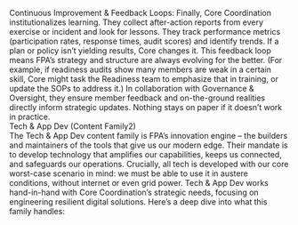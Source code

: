 Continuous Improvement & Feedback Loops: Finally, Core Coordination institutionalizes learning. They collect after-action reports from every exercise or incident and look for lessons. They track performance metrics (participation rates, response times, audit scores) and identify trends. If a plan or policy isn’t yielding results, Core changes it. This feedback loop means FPA’s strategy and structure are always evolving for the better. (For example, if readiness audits show many members are weak in a certain skill, Core might task the Readiness team to emphasize that in training, or update the SOPs to address it.) In collaboration with Governance & Oversight, they ensure member feedback and on-the-ground realities directly inform strategic updates. Nothing stays on paper if it doesn’t work in practice.  
Tech & App Dev (Content Family2)  
The Tech & App Dev content family is FPA’s innovation engine – the builders and maintainers of the tools that give us our modern edge. Their mandate is to develop technology that amplifies our capabilities, keeps us connected, and safeguards our operations. Crucially, all tech is developed with our core worst-case scenario in mind: we must be able to use it in austere conditions, without internet or even grid power. Tech & App Dev works hand-in-hand with Core Coordination’s strategic needs, focusing on engineering resilient digital solutions. Here’s a deep dive into what this family handles: